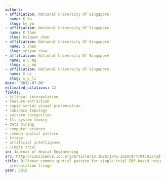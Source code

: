 ```yaml
---
authors:
- affiliation: National University Of Singapore
  name: K Yu
  slug: ke_yu
- affiliation: National University Of Singapore
  name: K Shen
  slug: kaiquan_shen
- affiliation: National University Of Singapore
  name: S Shao
  slug: shiyun_shao
- affiliation: National University Of Singapore
  name: W C Ng
  slug: w_c_ng
- affiliation: National University Of Singapore
  name: X Li
  slug: x_p_li
date: '2012-07-06'
estimated_citations: 22
fields:
- bilinear interpolation
- feature extraction
- rapid serial visual presentation
- subspace topology
- pattern recognition
- lti system theory
- data mining
- computer science
- common spatial pattern
- triage
- artificial intelligence
- single trial
in: Journal of Neural Engineering
src: http://iopscience.iop.org/article/10.1088/1741-2560/9/4/046013/pdf
title: Bilinear common spatial pattern for single-trial ERP-based rapid serial visual
  presentation triage
year: 2012
---
```

